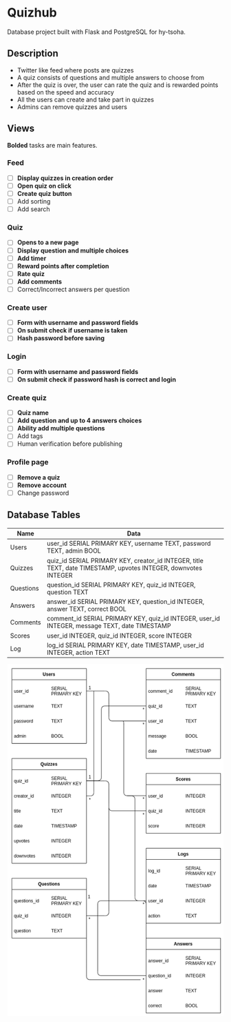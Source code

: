 # Quizhub
Database project built with Flask and PostgreSQL for hy-tsoha.

## Description
- Twitter like feed where posts are quizzes
- A quiz consists of questions and multiple answers to choose from
- After the quiz is over, the user can rate the quiz and is rewarded points based on the speed and accuracy
- All the users can create and take part in quizzes
- Admins can remove quizzes and users

## Views
**Bolded** tasks are main features.

### Feed
- [ ] **Display quizzes in creation order**
- [ ] **Open quiz on click**
- [ ] **Create quiz button**
- [ ] Add sorting
- [ ] Add search

### Quiz
- [ ] **Opens to a new page**
- [ ] **Display question and multiple choices**
- [ ] **Add timer**
- [ ] **Reward points after completion**
- [ ] **Rate quiz**
- [ ] **Add comments**
- [ ] Correct/Incorrect answers per question

### Create user
- [ ] **Form with username and password fields**
- [ ] **On submit check if username is taken**
- [ ] **Hash password before saving**

### Login
- [ ] **Form with username and password fields**
- [ ] **On submit check if password hash is correct and login**

### Create quiz
- [ ] **Quiz name**
- [ ] **Add question and up to 4 answers choices**
- [ ] **Ability add multiple questions**
- [ ] Add tags
- [ ] Human verification before publishing

### Profile page
- [ ] **Remove a quiz**
- [ ] **Remove account**
- [ ] Change password

## Database Tables
| Name | Data |
| - | - |
| Users | user_id SERIAL PRIMARY KEY, username TEXT, password TEXT, admin BOOL |
| Quizzes | quiz_id SERIAL PRIMARY KEY, creator_id INTEGER, title TEXT,  date TIMESTAMP, upvotes INTEGER, downvotes INTEGER |
| Questions | question_id SERIAL PRIMARY KEY, quiz_id INTEGER, question TEXT |
| Answers | answer_id SERIAL PRIMARY KEY, question_id INTEGER, answer TEXT, correct BOOL |
| Comments | comment_id SERIAL PRIMARY KEY, quiz_id INTEGER, user_id INTEGER, message TEXT, date TIMESTAMP |
| Scores | user_id INTEGER, quiz_id INTEGER, score INTEGER
| Log | log_id SERIAL PRIMARY KEY, date TIMESTAMP, user_id INTEGER, action TEXT

![](documentation/images/database_chart.png)